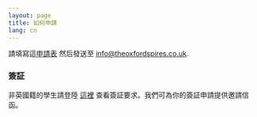 ```yaml
---
layout: page
title: 如何申請
lang: cn
---
```


請填寫這[申請表](https://dl.dropboxusercontent.com/u/516841/GlobalME/Application%20Form.pdf) 然后發送至 [info@theoxfordspires.co.uk](mailto:info@theoxfordspires.co.uk).

### 簽証

非英國籍的學生請登陸 [這裡](http://www.ukba.homeoffice.gov.uk/visas-immigration/do-you-need-a-visa/) 查看簽証要求。我們可為你的簽証申請提供邀請信函。
